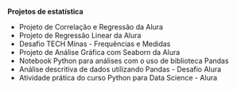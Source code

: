 **Projetos de estatística**

* Projeto de Correlação e Regressão da Alura
* Projeto de Regressão Linear da Alura
* Desafio TECH Minas - Frequências e Medidas
* Projeto de Análise Gráfica com Seaborn da Alura
* Notebook Python para análises com o uso de biblioteca Pandas
* Análise descritiva de dados utilizando Pandas - Desafio Alura
* Atividade prática do curso Python para Data Science - Alura
